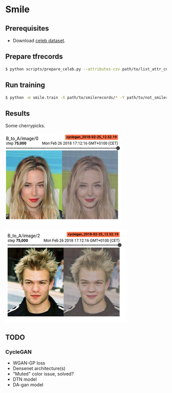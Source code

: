 # Smile

## Prerequisites
* Download [celeb dataset](http://mmlab.ie.cuhk.edu.hk/projects/CelebA.html).

## Prepare tfrecords
```bash
$ python scripts/prepare_celeb.py --attributes-csv path/to/list_attr_celeba.txt --img-dir path/to/img_align_celeba --output-dir path/to/output --attribute Smiling
```

## Run training
```bash
$ python -m smile.train -X path/to/smilerecords/* -Y path/to/not_smilerecords/* --batch-size 32
```

## Results
Some cherrypicks.

![alt text](pics/cherrypick1.png)

![alt text](pics/cherrypick2.png)

## TODO

### CycleGAN
* WGAN-GP loss
* Densenet architecture(s)
* "Muted" color issue, solved?
* DTN model
* DA-gan model

